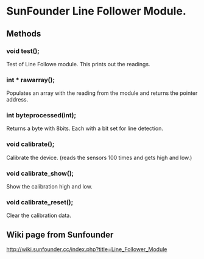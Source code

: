 # SunFounder Line Follower Module.

## Methods
### void test();
Test of Line Followe module. This prints out the readings.

### int * rawarray();
Populates an array with the reading from the module and returns the pointer address.

### int byteprocessed(int);
Returns a byte with 8bits. Each with a bit set for line detection.
    
### void calibrate();
Calibrate the device. (reads the sensors 100 times and gets high and low.)

### void calibrate_show();
Show the calibration high and low.

### void calibrate_reset();
Clear the calibration data.

## Wiki page from Sunfounder
http://wiki.sunfounder.cc/index.php?title=Line_Follower_Module
